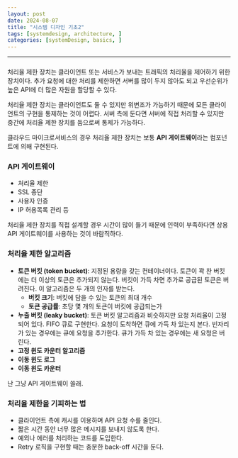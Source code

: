 ```yaml
---
layout: post
date: 2024-08-07
title: "시스템 디자인 기초2"
tags: [systemdesign, architecture, ]
categories: [systemDesign, basics, ]
---
```



---


### 


처리율 제한 장치는 클라이언트 또는 서비스가 보내는 트래픽의 처리율을 제어하기 위한 장치이다. 추가 요청에 대한 처리를 제한하면 서버를 많이 두지 않아도 되고 우선순위가 높은 API에 더 많은 자원을 할당할 수 있다.


처리율 제한 장치는 클라이언트도 둘 수 있지만 위변조가 가능하기 때문에 모든 클라이언트의 구현을 통제하는 것이 어렵다. 서버 측에 둔다면 서버에 직접 처리할 수 있지만 중간에 처리율 제한 장치를 둠으로써 통제가 가능하다.


클라우드 마이크로서비스의 경우 처리율 제한 장치는 보통 **API 게이트웨이**라는 컴포넌트에 의해 구현된다.


### API 게이트웨이

- 처리율 제한
- SSL 종단
- 사용자 인증
- IP 허용목록 관리 등

처리율 제한 장치를 직접 설계할 경우 시간이 많이 들기 때문에 인력이 부족하다면 상용 API 게이트웨이를 사용하는 것이 바람직하다.


### 처리율 제한 알고리즘

- **토큰 버킷 (token bucket)**: 지정된 용량을 갖는 컨테이너이다. 토큰이 꽉 찬 버킷에는 더 이상의 토큰은 추가되지 않는다. 버킷이 가득 차면 추가로 공급된 토큰은 버려진다. 이 알고리즘은 두 개의 인자를 받는다.
	- **버킷 크기**: 버킷에 담을 수 있는 토큰의 최대 개수
	- **토큰 공급률**: 초당 몇 개의 토큰이 버킷에 공급되는가
- **누출 버킷 (leaky bucket)**: 토큰 버킷 알고리즘과 비슷하지만 요청 처리율이 고정되어 있다. FIFO 큐로 구현한다. 요청이 도착하면 큐에 가득 차 있는지 본다. 빈자리가 있는 경우에는 큐에 요청을 추가한다. 큐가 가득 차 있는 경우에는 새 요청은 버린다.
- **고정 윈도 카운터 알고리즘**
- **이동 윈도 로그**
- **이동 윈도 카운터**

난 그냥 API 게이트웨이 쓸래.


### 처리율 제한을 기피하는 법

- 클라이언트 측에 캐시를 이용하며 API 요청 수를 줄인다.
- 짧은 시간 동안 너무 많은 메시지를 보내지 않도록 한다.
- 예외나 에러를 처리하는 코드를 도입한다.
- Retry 로직을 구현할 때는 충분한 back-off 시간을 둔다.
